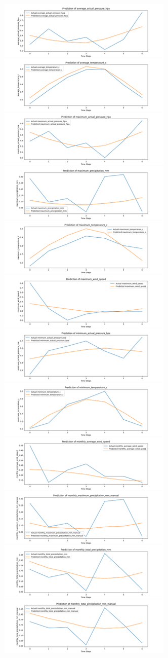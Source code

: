 ![](images/plot_average_actual_pressure_hpa.png)
![](images/plot_average_temperature_c.png)
![](images/plot_maximum_actual_pressure_hpa.png)
![](images/plot_maximum_precipitation_mm.png)
![](images/plot_maximum_temperature_c.png)
![](images/plot_maximum_wind_speed.png)
![](images/plot_minimum_actual_pressure_hpa.png)
![](images/plot_minimum_temperature_c.png)
![](images/plot_monthly_average_wind_speed.png)
![](images/plot_monthly_maximum_precipitation_mm_manual.png)
![](images/plot_monthly_total_precipitation_mm.png)
![](images/plot_monthly_total_precipitation_mm_manual.png)